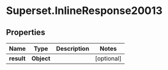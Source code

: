 # Superset.InlineResponse20013

## Properties
Name | Type | Description | Notes
------------ | ------------- | ------------- | -------------
**result** | **Object** |  | [optional] 
